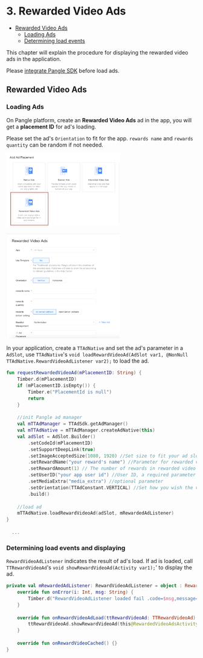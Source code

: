 # 3. Rewarded Video Ads


* [Rewarded Video Ads](#start/reward_ad)
  * [Loading Ads](#start/reward_ad_load)
  * [Determining load events](#start/reward_ad_loadevent)


This chapter will explain the procedure for displaying the rewarded video ads in the application.

Please [integrate Pangle SDK](1-integrate_en.md) before load ads.


<a name="start/reward_ad"></a>
## Rewarded Video Ads

<a name="start/reward_ad_load"></a>
### Loading Ads

On Pangle platform, create an **Rewarded Video Ads** ad in the app, you will get a **placement ID** for ad's loading.

Please set the ad's `Orientation` to fit for the app.
`rewards name` and `rewards quantity` can be random if not needed.


<img src="pics/reward_video_add.png" alt="drawing" width="300"/>  <br>

<img src="pics/reward_video_set.png" alt="drawing" width="300"/>


In your application, create a `TTAdNative` and set the ad's parameter in a `AdSlot`, use `TTAdNative`'s `void loadRewardVideoAd(AdSlot var1, @NonNull TTAdNative.RewardVideoAdListener var2);` to load the ad.

```kotlin
fun requestRewardedVideoAd(mPlacementID: String) {
    Timber.d(mPlacementID)
    if (mPlacementID.isEmpty()) {
        Timber.e("PlacementId is null")
        return
    }

    //init Pangle ad manager
    val mTTAdManager = TTAdSdk.getAdManager()
    val mTTAdNative = mTTAdManager.createAdNative(this)
    val adSlot = AdSlot.Builder()
        .setCodeId(mPlacementID)
        .setSupportDeepLink(true)
        .setImageAcceptedSize(1080, 1920) //Set size to fit your ad slot size
        .setRewardName("your reward's name") //Parameter for rewarded video ad requests, name of the reward
        .setRewardAmount(1) // The number of rewards in rewarded video ad
        .setUserID("your app user id") //User ID, a required parameter for rewarded video ads
        .setMediaExtra("media_extra") //optional parameter
        .setOrientation(TTAdConstant.VERTICAL) //Set how you wish the video ad to be displayed, choose from TTAdConstant.HORIZONTAL or TTAdConstant.VERTICAL
        .build()

    //load ad
    mTTAdNative.loadRewardVideoAd(adSlot, mRewardedAdListener)
}

  ...

```

<a name="start/reward_ad_loadevent"></a>
### Determining load events and displaying

`RewardVideoAdListener` indicates the result of ad's load. If ad is loaded, call `TTRewardVideoAd`'s `void showRewardVideoAd(Activity var1);`' to display the ad.

```kotlin
private val mRewardedAdListener: RewardVideoAdListener = object : RewardVideoAdListener {
    override fun onError(i: Int, msg: String) {
        Timber.d("RewardVideoAdListener loaded fail .code=$msg,message=$i")
    }

    override fun onRewardVideoAdLoad(ttRewardVideoAd: TTRewardVideoAd) {
        ttRewardVideoAd.showRewardVideoAd(this@RewardedVideoAdsActivity)
    }

    override fun onRewardVideoCached() {}
}
```
